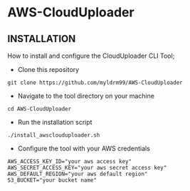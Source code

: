 # AWS-CloudUploader

## INSTALLATION
How to install and configure the CloudUploader CLI Tool;

* Clone this repository
  
```
git clone https://github.com/myldrm99/AWS-CloudUploader
```

* Navigate to the tool directory on your machine
  
```
cd AWS-CloudUploader
```

* Run the installation script
  
```
./install_awsclouduploader.sh
```

* Configure the tool with your AWS credentials
  
```
AWS_ACCESS_KEY_ID="your aws access key"
AWS_SECRET_ACCESS_KEY="your aws secret access key"
AWS_DEFAULT_REGION="your aws default region"
S3_BUCKET="your bucket name"
```
